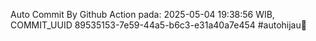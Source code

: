 Auto Commit By Github Action pada: 2025-05-04 19:38:56 WIB, COMMIT_UUID 89535153-7e59-44a5-b6c3-e31a40a7e454 #autohijau🗿
